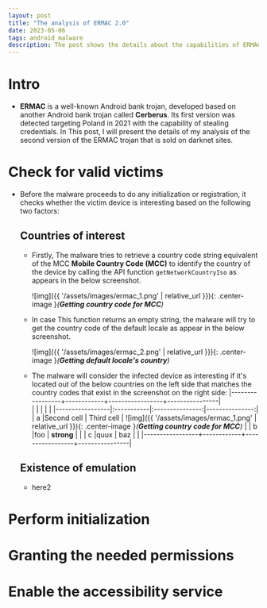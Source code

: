 ```yaml
---
layout: post
title: "The analysis of ERMAC 2.0"
date: 2023-05-06
tags: android malware
description: The post shows the details about the capabilities of ERMAC android bank trojan version 2.0
---
```


# Intro
- **ERMAC** is a well-known Android bank trojan, developed based on another Android bank trojan called **Cerberus**. Its first version was detected targeting Poland in 2021 with the capability of stealing credentials. In This post, I will present the details of my analysis of the second version of the ERMAC trojan that is sold on darknet sites.   

# Check for valid victims
- Before the malware proceeds to do any initialization or registration, it checks whether the victim device is interesting based on the following two factors: 
 
  ## Countries of interest 
  - Firstly, The malware tries to retrieve a country code string equivalent of the MCC **Mobile Country Code (MCC)** to identify the country of the device by calling the API function `getNetworkCountryIso` as appears in the below screenshot. 
  
    ![img]({{ '/assets/images/ermac_1.png' | relative_url }}){: .center-image }*(**Getting country code for MCC**)*
  
  - In case This function returns an empty string, the malware will try to get the country code of the default locale as appear in the below screenshot.
     
     ![img]({{ '/assets/images/ermac_2.png' | relative_url }}){: .center-image }*(**Getting default locale's country**)*
     
  - The malware will consider the infected device as interesting if it's located out of the below countries on the left side that matches the country codes that exist in the screenshot on the right side:
    |-----------------+------------+-----------------+----------------|  
    |                 |            |                 |                |
    |-----------------|:-----------|:---------------:|---------------:|
    | a               |Second cell | Third cell      | ![img]({{ '/assets/images/ermac_1.png' | relative_url }}){: .center-image }*(**Getting country code for MCC**)*    |
    | b               |foo         | **strong**      |                |
    | c               |quux        | baz             |                |
    |-----------------+------------+-----------------+----------------|
    
     
   
    
  
  
  
  ## Existence of emulation
  - here2


# Perform initialization

# Granting the needed permissions

# Enable the accessibility service

 
